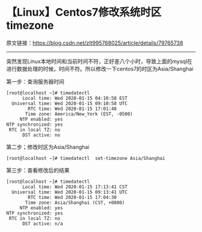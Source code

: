 ﻿# 【Linux】Centos7修改系统时区timezone原文链接：https://blog.csdn.net/zlt995768025/article/details/79765738---突然发现Linux本地时间和当前时间不符，正好差八个小时，导致上面的mysql在进行数据处理的时候，时间不符。所以修改一下centos7的时区为Asia/Shanghai第一步：查询服务器时间```[root@localhost ~]# timedatectl      Local time: Wed 2020-01-15 04:10:58 EST  Universal time: Wed 2020-01-15 09:10:58 UTC        RTC time: Wed 2020-01-15 17:01:48       Time zone: America/New_York (EST, -0500)     NTP enabled: yesNTP synchronized: yes RTC in local TZ: no      DST active: no```第二步；修改时区为Asia/Shanghai```[root@localhost ~]# timedatectl  set-timezone Asia/Shanghai```第三步：查看修改后的结果```[root@localhost ~]# timedatectl      Local time: Wed 2020-01-15 17:13:41 CST  Universal time: Wed 2020-01-15 09:13:41 UTC        RTC time: Wed 2020-01-15 17:04:30       Time zone: Asia/Shanghai (CST, +0800)     NTP enabled: yesNTP synchronized: yes RTC in local TZ: no      DST active: n/a```